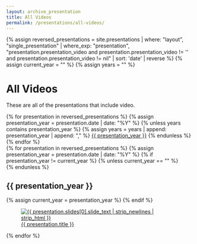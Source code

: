 ```yaml
---
layout: archive_presentation
title: All Videos
permalink: /presentations/all-videos/
---
```

{% assign reversed_presentations = site.presentations
  | where: "layout", "single_presentation"
  | where_exp: "presentation", "presentation.presentation_video and presentation.presentation_video != '' and presentation.presentation_video != nil" 
  | sort: 'date'
  | reverse %}
{% assign current_year = "" %}
{% assign years = "" %}

<h1 class="fw-bolder text-center">All Videos</h1>
<p class="text-center">These are all of the presentations that include video.</p>
<div class="container mb-4 text-center">
  <div class="btn-group" role="group" aria-label="Presentation Years">
    {% for presentation in reversed_presentations %}
      {% assign presentation_year = presentation.date | date: "%Y" %}
      {% unless years contains presentation_year %}
        {% assign years = years | append: presentation_year | append: "," %}
        <a class="btn btn btn-outline-primary" href="#{{ presentation_year }}" role="button">{{ presentation_year }}</a>
      {% endunless %}
    {% endfor %}
  </div>
</div>

<div class="container">
  <div class="row">
  {% for presentation in reversed_presentations %}
    {% assign presentation_year = presentation.date | date: "%Y" %}
    {% if presentation_year != current_year %}
    {% unless current_year == "" %}
        </div>
    {% endunless %}
    <section id="{{ presentation_year }}">
      <h2 class="fw-bold">{{ presentation_year }}</h2>
      <div class="row">
      {% assign current_year = presentation_year %}
    {% endif %}
      <div class="col-md-3">
        <a href="{{ presentation.permalink }}">
          <figure class="figure">
            <img src="{{ presentation.permalink }}{{ presentation.slides[0].slide_name }}" class="figure-img img-fluid rounded" alt="{{ presentation.slides[0].slide_text | strip_newlines | strip_html }}">
            <figcaption class="figure-caption fs-6">{{ presentation.title }}</figcaption>
          </figure>
        </a>
      </div>
  {% endfor %}

</div></section></div>
